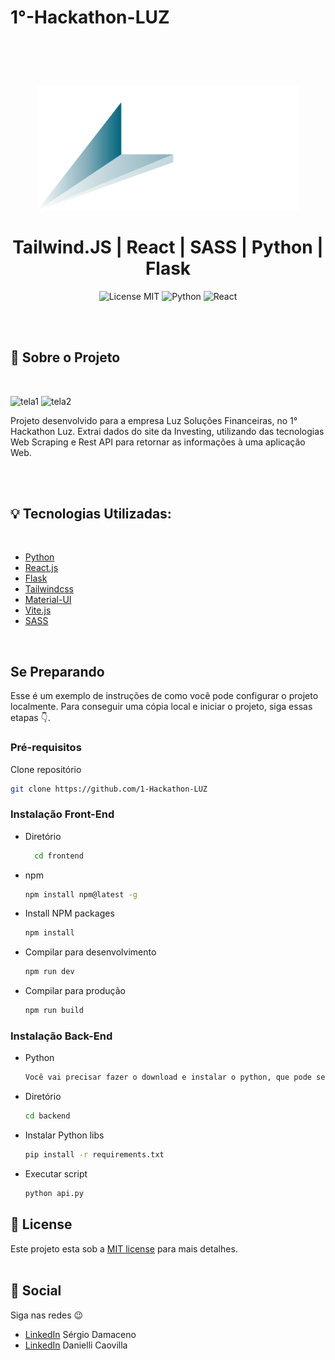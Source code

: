 # 1°-Hackathon-LUZ

<br />
<br />
<h1 align="center">
  <img alt="Luz" src="./frontend/src/static/images/logo-luz-white.svg" width="420px" /> 
  <br />
  <br />
  Tailwind.JS | React | SASS | Python | Flask 

</h1>

<p align="center">
  <img alt="License MIT" src="https://img.shields.io/badge/License-MIT-%2398C611" />
  <img alt="Python" src="https://img.shields.io/badge/%20language-Python-%232F74C0" />
  <img alt="React" src="https://img.shields.io/badge/%20language-React-%232F74C0" /> <br />
</p> 
<br />
<br />

## :bookmark: Sobre o Projeto
<br />


![tela1](https://user-images.githubusercontent.com/66697772/173468260-908530c8-f9d0-410c-9437-359c2ff8ebd9.png)
![tela2](https://user-images.githubusercontent.com/66697772/173468209-cc2a0837-f881-45cf-bec7-98a591828acc.png)



Projeto desenvolvido para a empresa Luz Soluções Financeiras, no 1° Hackathon Luz. Extrai dados do site da Investing, utilizando das tecnologias Web Scraping e Rest API para retornar as informações à uma aplicação Web.

<br />




<br />

## :bulb: Tecnologias Utilizadas:
<br />

* [Python](https://www.python.org)
* [React.js](https://reactjs.org/)
* [Flask](https://flask.palletsprojects.com/en/2.1.x/)
* [Tailwindcss](https://tailwindcss.com/)
* [Material-UI](https://mui.com/pt/)
* [Vite.js](https://vitejs.dev/)
* [SASS](https://sass-lang.com/)




<br />

## Se Preparando

Esse é um exemplo de instruções de como você pode configurar o projeto localmente.
Para conseguir uma cópia local e iniciar o projeto, siga essas etapas 👇.



### Pré-requisitos

Clone repositório 
   ```sh
   git clone https://github.com/1-Hackathon-LUZ
   ```

### Instalação Front-End
* Diretório
  ```sh
    cd frontend
    ```
* npm
  ```sh
  npm install npm@latest -g
  ```
* Install NPM packages
   ```sh
   npm install
   ```
 * Compilar para desenvolvimento
   ```sh
   npm run dev
   ```
 * Compilar para produção
   ```sh
   npm run build
   ```
   

### Instalação Back-End
  
  * Python
    ```sh
    Você vai precisar fazer o download e instalar o python, que pode ser feito na seguinte URL:(https://www.python.org/downloads/)
    ```
  * Diretório 
     ```sh
     cd backend
     ```
  * Instalar Python libs
     ```sh
     pip install -r requirements.txt
     ```
   * Executar script
     ```sh
     python api.py
     ```


## :memo: License

Este projeto esta sob a [MIT license](LICENSE) para mais detalhes.
<br />
<br />

## :wave: Social

Siga nas redes :wink:
<br />


- [LinkedIn](https://www.linkedin.com/in/sergio-damaceno-botelho/) Sérgio Damaceno
- [LinkedIn](https://www.linkedin.com/in/danielli-caovilla-1802a919a/) Danielli Caovilla

<br />
<br />




